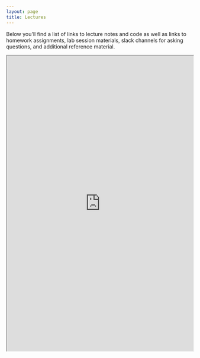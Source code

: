 ```yaml
---
layout: page
title: Lectures
---
```


Below you'll find a list of links to lecture notes and code as well as links to homework
assignments, lab session materials, slack channels for asking questions, and additional reference material. 

<iframe src="https://docs.google.com/spreadsheets/d/e/2PACX-1vRY1Z4XQZEH_VgZOfyclCS8jzrn08QlYZxZUWpSYejogyWpg-JtWBoeloO-SuF3jZYCou1BIkJOcVK_/pubhtml" width="100%" height="800"></iframe>
